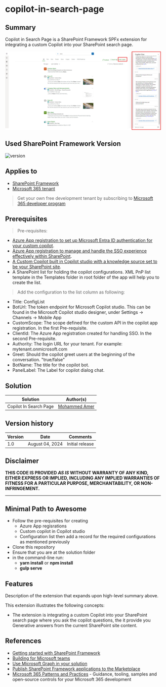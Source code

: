 # copilot-in-search-page

## Summary

Copilot in Search Page is a SharePoint Framework SPFx extension for integrating a custom Copilot into your SharePoint search page.

![Copilot in SharePoint Search Page](documentation\screenshot-solution-in-action.png)

## Used SharePoint Framework Version

![version](https://img.shields.io/badge/version-1.18.0-green.svg)

## Applies to

- [SharePoint Framework](https://aka.ms/spfx)
- [Microsoft 365 tenant](https://docs.microsoft.com/en-us/sharepoint/dev/spfx/set-up-your-developer-tenant)

> Get your own free development tenant by subscribing to [Microsoft 365 developer program](http://aka.ms/o365devprogram)

## Prerequisites

> Pre-requisites:
- [Azure App registration to set up Microsoft Entra ID authentication for your custom copilot](https://learn.microsoft.com/en-us/microsoft-copilot-studio/configuration-authentication-azure-ad).
- [Azure App registration to manage and handle the SSO experience effectively within SharePoint](https://learn.microsoft.com/en-us/microsoft-copilot-studio/configure-sso?tabs=webApp#create-app-registrations-for-your-custom-website).
- [A Custom Copilot built in Copilot studio with a knowledge source set to be your SharePoint site](https://www.youtube.com/watch?v=yFCYwIFj3Jg).
- A SharePoint list for holding the copilot configurations. XML PnP list template in the Templates folder in root folder of the app will help you to create the list.

> Add the configuration to the list column as following:
- Title: ConfigList
- BotUrl: The token endpoint for Microsoft Copilot studio. This can be found in the Microsoft Copilot studio designer, under Settings -> Channels -> Mobile App
- CustomScope: The scope defined for the custom API in the copilot app registration. In the first Pre-requisite.
- ClientId: The Azure App registration created for handling SSO. In the second Pre-requisite.
- Authority: The login URL for your tenant. For example: mytenant.onmicrosoft.com
- Greet: Should the copilot greet users at the beginning of the conversation. "true/false"
- BotName: The title for the copilot bot.
- PanelLabel: The Label for copilot dialog chat.


## Solution

| Solution    | Author(s)                                               |
| ----------- | ------------------------------------------------------- |
| Copilot In Search Page | [Mohammed Amer](https://github.com/mohammadamer) |

## Version history

| Version | Date             | Comments        |
| ------- | ---------------- | --------------- |
| 1.0     | August 04, 2024 | Initial release |

## Disclaimer

**THIS CODE IS PROVIDED _AS IS_ WITHOUT WARRANTY OF ANY KIND, EITHER EXPRESS OR IMPLIED, INCLUDING ANY IMPLIED WARRANTIES OF FITNESS FOR A PARTICULAR PURPOSE, MERCHANTABILITY, OR NON-INFRINGEMENT.**

---

## Minimal Path to Awesome
- Follow the pre-requisites for creating 
    - Azure App regisrations
    - Custom copilot in Copilot studio
    - Configuration list then add a record for the required configurations as mentioned previously
- Clone this repository
- Ensure that you are at the solution folder
- in the command-line run:
  - **yarn install** or **npm install**
  - **gulp serve**


## Features

Description of the extension that expands upon high-level summary above.

This extension illustrates the following concepts:

- The extension is integrating a custom Copilot into your SharePoint search page where you ask the copilot questions, the it provide you Generative answers from the current SharePoint site content.


## References

- [Getting started with SharePoint Framework](https://docs.microsoft.com/en-us/sharepoint/dev/spfx/set-up-your-developer-tenant)
- [Building for Microsoft teams](https://docs.microsoft.com/en-us/sharepoint/dev/spfx/build-for-teams-overview)
- [Use Microsoft Graph in your solution](https://docs.microsoft.com/en-us/sharepoint/dev/spfx/web-parts/get-started/using-microsoft-graph-apis)
- [Publish SharePoint Framework applications to the Marketplace](https://docs.microsoft.com/en-us/sharepoint/dev/spfx/publish-to-marketplace-overview)
- [Microsoft 365 Patterns and Practices](https://aka.ms/m365pnp) - Guidance, tooling, samples and open-source controls for your Microsoft 365 development
